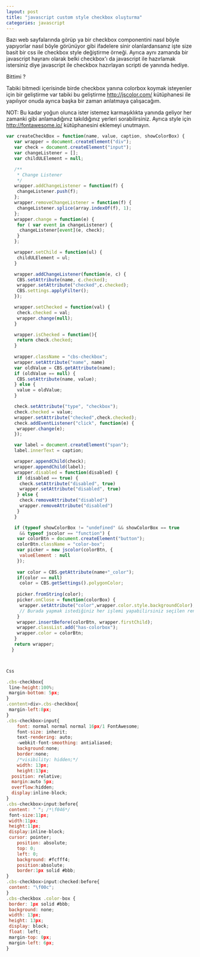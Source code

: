 ```yaml
---
layout: post
title: "javascript custom style checkbox oluşturma"
categories: javascript
---
```

Bazı web sayfalarında görüp ya bir checkbox componentini nasıl böyle yapıyorlar nasıl böyle görünüyor gibi ifadelere sinir olanlardansanız işte size basit bir css ile checkbox style değiştirme örneği. Ayrıca aynı zamanda bir javascript hayranı olarak belki checkbox'ı da javascript ile hazırlamak istersiniz diye javascript ile checkbox hazırlayan scripti de yanında hediye.

Bittimi ?

Tabiki bitmedi içerisinde birde checkbox yanına colorbox koymak isteyenler için bir geliştirme var tabiki bu geliştirme http://jscolor.com/ kütüphanesi ile yapılıyor onuda ayrıca başka bir zaman anlatmaya çalışacağım.

NOT: Bu kadar yoğun olunca ister istemez karmaşıklıkta yanında geliyor her zamanki gibi anlamadığınız takıldığınız yerleri sorabilirsiniz. Ayrıca style için http://fontawesome.io/ kütüphanesini eklemeyi unutmayın.
```javascript
var createCheckBox = function(name, value, caption, showColorBox) {
   var wrapper = document.createElement("div");
   var check = document.createElement("input");
   var changeListener = [];
   var childULElement = null;

   /**
    * Change Listener
    */
   wrapper.addChangeListener = function(f) {
    changeListener.push(f);
   };
   wrapper.removeChangeListener = function(f) {
    changeListener.splice(array.indexOf(f), 1);
   };
   wrapper.change = function(e) {
    for ( var event in changeListener) {
     changeListener[event](e, check);
    }
   };

   wrapper.setChild = function(ul) {
    childULElement = ul;
   }

   wrapper.addChangeListener(function(e, c) {
    CBS.setAttribute(name, c.checked);
    wrapper.setAttribute("checked",c.checked);
    CBS.settings.applyFilter();    
   });

   wrapper.setChecked = function(val) {
    check.checked = val;
    wrapper.change(null);
   }

   wrapper.isChecked = function(){
    return check.checked;
   }
   
   wrapper.className = "cbs-checkbox";
   wrapper.setAttribute("name", name)
   var oldValue = CBS.getAttribute(name);
   if (oldValue == null) {
    CBS.setAttribute(name, value);
   } else {
    value = oldValue;
   }

   check.setAttribute("type", "checkbox");
   check.checked = value;
   wrapper.setAttribute("checked",check.checked);
   check.addEventListener("click", function(e) {
    wrapper.change(e);
   });

   var label = document.createElement("span");
   label.innerText = caption;

   wrapper.appendChild(check);
   wrapper.appendChild(label);
   wrapper.disabled = function(disabled) {
    if (disabled == true) {
     check.setAttribute("disabled", true)
     wrapper.setAttribute("disabled", true)
    } else {
     check.removeAttribute("disabled")
     wrapper.removeAttribute("disabled")
    }
   }

   if (typeof showColorBox != "undefined" && showColorBox == true
     && typeof jscolor == "function") {
    var colorBtn = document.createElement("button");
    colorBtn.className = "color-box";
    var picker = new jscolor(colorBtn, {
     valueElement : null
    });
    
    var color = CBS.getAttribute(name+"_color");
    if(color == null)
     color = CBS.getSettings().polygonColor;
    
    picker.fromString(color);
    picker.onClose = function(colorBox) {
     wrapper.setAttribute("color",wrapper.color.style.backgroundColor);
     // Burada yapmak istediğiniz her işlemi yapabilirsiniz seçilen renk kullanımınıza hazır.
    }
    wrapper.insertBefore(colorBtn, wrapper.firstChild);
    wrapper.classList.add("has-colorbox");
    wrapper.color = colorBtn;
   }
   return wrapper;
  }



Css

.cbs-checkbox{
 line-height:100%;
 margin-bottom: 5px;
}
.content>div>.cbs-checkbox{
 margin-left:8px;
}
.cbs-checkbox>input{
    font: normal normal normal 16px/1 FontAwesome;
    font-size: inherit;
    text-rendering: auto;
    -webkit-font-smoothing: antialiased;
    background:none;
    border:none;
    /*visibility: hidden;*/
    width: 13px;
    height:13px;
  position: relative;
  margin:auto 5px;
  overflow:hidden;
  display:inline-block;
}
.cbs-checkbox>input:before{
 content: " "; /*\f046*/
 font-size:11px;
 width:11px;
 height:11px;
 display:inline-block;
 cursor: pointer;
    position: absolute;
    top: 0;
    left: 0;
    background: #fcfff4;
    position:absolute;
    border:1px solid #bbb;
}
.cbs-checkbox>input:checked:before{
 content: "\f00c";
}
.cbs-checkbox .color-box {
 border: 1px solid #bbb;
 background: none;
 width: 13px;
 height: 13px;
 display: block;
 float: left;
 margin-top: 0px;
 margin-left: 6px;
}
```